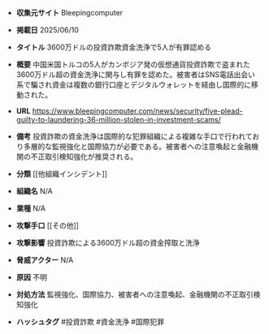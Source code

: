 - **収集元サイト**
Bleepingcomputer

- **掲載日**
2025/06/10

- **タイトル**
3600万ドルの投資詐欺資金洗浄で5人が有罪認める

- **概要**
中国米国トルコの5人がカンボジア発の仮想通貨投資詐欺で盗まれた3600万ドル超の資金洗浄に関与し有罪を認めた。被害者はSNS電話出会い系で騙され資金は複数の銀行口座とデジタルウォレットを経由し国際的に移動された。

- **URL**
https://www.bleepingcomputer.com/news/security/five-plead-guilty-to-laundering-36-million-stolen-in-investment-scams/

- **備考**
投資詐欺の資金洗浄は国際的な犯罪組織による複雑な手口で行われており多層的な監視強化と国際協力が必要である。被害者への注意喚起と金融機関の不正取引検知強化が推奨される。

- **分類**
[[他組織インシデント]]

- **組織名**
N/A

- **業種**
N/A

- **攻撃手口**
[[その他]]

- **攻撃影響**
投資詐欺による3600万ドル超の資金搾取と洗浄

- **脅威アクター**
N/A

- **原因**
不明

- **対処方法**
監視強化、国際協力、被害者への注意喚起、金融機関の不正取引検知強化

- **ハッシュタグ**
#投資詐欺 #資金洗浄 #国際犯罪
